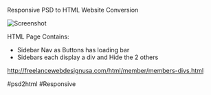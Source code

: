 Responsive PSD to HTML Website Conversion

![Screenshot](screenshot.jpg)

HTML Page Contains:
- Sidebar Nav as Buttons has loading bar
- Sidebars each display a div and Hide the 2 others

http://freelancewebdesignusa.com/html/member/members-divs.html

#psd2html #Responsive
